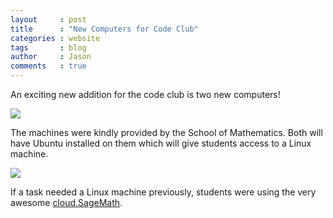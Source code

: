 ```yaml
---
layout     : post
title      : "New Computers for Code Club"
categories : website
tags       : blog
author     : Jason
comments   : true
---
```


An exciting new addition for the code club is two new computers!

![]({{site.baseurl}}/res/blog_pics/newcomp.jpg)

The machines were kindly provided by the School of Mathematics.
Both will have Ubuntu installed on them which will give students access to a Linux machine.

![]({{site.baseurl}}/res/blog_pics/installubuntu.jpg)

If a task needed a Linux machine previously, students were using the very awesome [cloud.SageMath](https://cloud.sagemath.com/).
